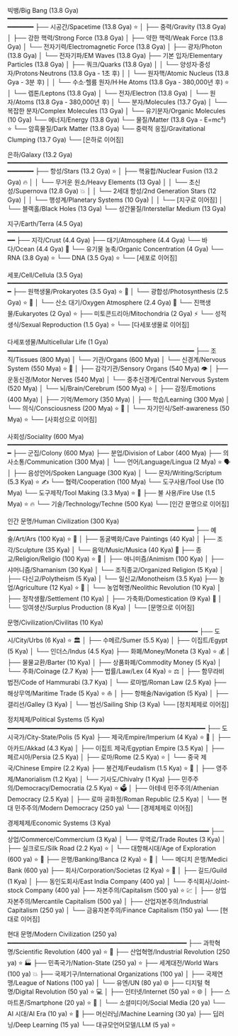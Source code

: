 빅뱅/Big Bang (13.8 Gya) ━━━━━━━━━━━━━━━━━━━━━━━━━━━━━━━━━━━━━━━━━━━━━━━━━━━━━━━━━━━━━━━━━━
├── 시공간/Spacetime (13.8 Gya) ⭐️
│   ├── 중력/Gravity (13.8 Gya)
│   ├── 강한 핵력/Strong Force (13.8 Gya)
│   ├── 약한 핵력/Weak Force (13.8 Gya)
│   └── 전자기력/Electromagnetic Force (13.8 Gya)
│       ├── 광자/Photon (13.8 Gya)
│       └── 전자기파/EM Waves (13.8 Gya)
├── 기본 입자/Elementary Particles (13.8 Gya)
│   ├── 쿼크/Quarks (13.8 Gya)
│   │   └── 양성자·중성자/Protons·Neutrons (13.8 Gya - 1초 후)
│   │       └── 원자핵/Atomic Nucleus (13.8 Gya - 3분 후)
│   │           └── 수소·헬륨 원자/H·He Atoms (13.8 Gya - 380,000년 후) ⭐️
│   └── 렙톤/Leptons (13.8 Gya)
│       └── 전자/Electron (13.8 Gya)
│           └── 원자/Atoms (13.8 Gya - 380,000년 후)
│               └── 분자/Molecules (13.7 Gya)
│                   └── 복잡한 분자/Complex Molecules (13 Gya)
│                       └── 유기분자/Organic Molecules (10 Gya)
└── 에너지/Energy (13.8 Gya)
    └── 물질/Matter (13.8 Gya - E=mc²) ⭐️
        └── 암흑물질/Dark Matter (13.8 Gya)
            └── 중력적 응집/Gravitational Clumping (13.7 Gya)
                └── [은하로 이어짐]

은하/Galaxy (13.2 Gya) ━━━━━━━━━━━━━━━━━━━━━━━━━━━━━━━━━━━━━━━━━━━━━━━━━━━━━━━━━━━━━━━━━━
├── 항성/Stars (13.2 Gya) ⭐️
│   ├── 핵융합/Nuclear Fusion (13.2 Gya) 🔥
│   │   └── 무거운 원소/Heavy Elements (13 Gya)
│   │       └── 초신성/Supernova (12.8 Gya) 💥
│   │           └── 2세대 항성/2nd Generation Stars (12 Gya)
│   │               └── 행성계/Planetary Systems (10 Gya)
│   │                   └── [지구로 이어짐]
│   └── 블랙홀/Black Holes (13 Gya)
└── 성간물질/Interstellar Medium (13 Gya)

지구/Earth/Terra (4.5 Gya) ━━━━━━━━━━━━━━━━━━━━━━━━━━━━━━━━━━━━━━━━━━━━━━━━━━━━━━━━━━━━━
├── 지각/Crust (4.4 Gya)
├── 대기/Atmosphere (4.4 Gya)
└── 바다/Ocean (4.4 Gya) 🌊
    └── 유기물 농축/Organic Concentration (4 Gya)
        └── RNA (3.8 Gya) ⭐️
            └── DNA (3.5 Gya) ⭐️
                └── [세포로 이어짐]

세포/Cell/Cellula (3.5 Gya) ━━━━━━━━━━━━━━━━━━━━━━━━━━━━━━━━━━━━━━━━━━━━━━━━━━━━━━━━━━━━
├── 원핵생물/Prokaryotes (3.5 Gya) ⭐️ 🦠
│   └── 광합성/Photosynthesis (2.5 Gya) ⭐️ 🌱
│       └── 산소 대기/Oxygen Atmosphere (2.4 Gya) 💨
└── 진핵생물/Eukaryotes (2 Gya) ⭐️
    ├── 미토콘드리아/Mitochondria (2 Gya) ⚡
    └── 성적 생식/Sexual Reproduction (1.5 Gya) ⭐️
        └── [다세포생물로 이어짐]

다세포생물/Multicellular Life (1 Gya) ━━━━━━━━━━━━━━━━━━━━━━━━━━━━━━━━━━━━━━━━━━━━━━━━━━
├── 조직/Tissues (800 Mya)
│   └── 기관/Organs (600 Mya)
│       └── 신경계/Nervous System (550 Mya) ⭐️ 🧠
│           ├── 감각기관/Sensory Organs (540 Mya) 👁️
│           ├── 운동신경/Motor Nerves (540 Mya)
│           └── 중추신경계/Central Nervous System (520 Mya)
│               └── 뇌/Brain/Cerebrum (500 Mya) ⭐️
│                   ├── 감정/Emotions (400 Mya)
│                   ├── 기억/Memory (350 Mya)
│                   ├── 학습/Learning (300 Mya)
│                   └── 의식/Consciousness (200 Mya) ⭐️ 💭
│                       └── 자기인식/Self-awareness (50 Mya) ⭐️
└── [사회성으로 이어짐]

사회성/Sociality (600 Mya) ━━━━━━━━━━━━━━━━━━━━━━━━━━━━━━━━━━━━━━━━━━━━━━━━━━━━━━━━━━━━
├── 군집/Colony (600 Mya)
├── 분업/Division of Labor (400 Mya)
├── 의사소통/Communication (300 Mya)
│   └── 언어/Language/Lingua (2 Mya) ⭐️ 🗣️
│       ├── 음성언어/Spoken Language (300 Kya)
│       └── 문자/Writing/Scriptum (5.3 Kya) ⭐️ ✍️
└── 협력/Cooperation (100 Mya)
    └── 도구사용/Tool Use (10 Mya)
        └── 도구제작/Tool Making (3.3 Mya) ⭐️ 🔨
            ├── 불 사용/Fire Use (1.5 Mya) ⭐️ 🔥
            └── 기술/Technology/Techne (500 Kya)
                └── [인간 문명으로 이어짐]

인간 문명/Human Civilization (300 Kya) ━━━━━━━━━━━━━━━━━━━━━━━━━━━━━━━━━━━━━━━━━━━━━━━━━━
├── 예술/Art/Ars (100 Kya) ⭐️ 🎨
│   ├── 동굴벽화/Cave Paintings (40 Kya)
│   ├── 조각/Sculpture (35 Kya)
│   └── 음악/Music/Musica (40 Kya) 🎵
├── 종교/Religion/Religio (100 Kya) ⭐️ 🙏
│   ├── 애니미즘/Animism (100 Kya)
│   ├── 샤머니즘/Shamanism (30 Kya)
│   └── 조직종교/Organized Religion (5 Kya)
│       ├── 다신교/Polytheism (5 Kya)
│       └── 일신교/Monotheism (3.5 Kya)
├── 농업/Agriculture (12 Kya) ⭐️ 🌾
│   └── 농업혁명/Neolithic Revolution (10 Kya)
│       ├── 정착생활/Settlement (10 Kya)
│       ├── 가축화/Domestication (9 Kya) 🐄
│       └── 잉여생산/Surplus Production (8 Kya)
│           └── [문명으로 이어짐]

문명/Civilization/Civilitas (10 Kya) ━━━━━━━━━━━━━━━━━━━━━━━━━━━━━━━━━━━━━━━━━━━━━━━━━━━
├── 도시/City/Urbs (6 Kya) ⭐️ 🏛️
│   ├── 수메르/Sumer (5.5 Kya)
│   ├── 이집트/Egypt (5 Kya)
│   └── 인더스/Indus (4.5 Kya)
├── 화폐/Money/Moneta (3 Kya) ⭐️ 💰
│   ├── 물물교환/Barter (10 Kya)
│   ├── 상품화폐/Commodity Money (5 Kya)
│   └── 주화/Coinage (2.7 Kya)
├── 법률/Law/Lex (4 Kya) ⭐️ ⚖️
│   ├── 함무라비 법전/Code of Hammurabi (3.7 Kya)
│   └── 로마법/Roman Law (2.5 Kya)
├── 해상무역/Maritime Trade (5 Kya) ⭐️ ⛵
│   ├── 항해술/Navigation (5 Kya)
│   ├── 갤리선/Galley (3 Kya)
│   └── 범선/Sailing Ship (3 Kya)
└── [정치체제로 이어짐]

정치체제/Political Systems (5 Kya) ━━━━━━━━━━━━━━━━━━━━━━━━━━━━━━━━━━━━━━━━━━━━━━━━━━━━━
├── 도시국가/City-State/Polis (5 Kya)
├── 제국/Empire/Imperium (4 Kya) ⭐️ 👑
│   ├── 아카드/Akkad (4.3 Kya)
│   ├── 이집트 제국/Egyptian Empire (3.5 Kya)
│   ├── 페르시아/Persia (2.5 Kya)
│   ├── 로마/Rome (2.5 Kya) ⭐️
│   └── 중국 제국/Chinese Empire (2.2 Kya)
├── 봉건제/Feudalism (1.5 Kya) ⭐️ 🏰
│   ├── 영주제/Manorialism (1.2 Kya)
│   └── 기사도/Chivalry (1 Kya)
├── 민주주의/Democracy/Democratia (2.5 Kya) ⭐️ 🗳️
│   ├── 아테네 민주주의/Athenian Democracy (2.5 Kya)
│   ├── 로마 공화정/Roman Republic (2.5 Kya)
│   └── 현대 민주주의/Modern Democracy (250 ya)
└── [경제체제로 이어짐]

경제체제/Economic Systems (3 Kya) ━━━━━━━━━━━━━━━━━━━━━━━━━━━━━━━━━━━━━━━━━━━━━━━━━━━━━━
├── 상업/Commerce/Commercium (3 Kya)
│   └── 무역로/Trade Routes (3 Kya)
│       ├── 실크로드/Silk Road (2.2 Kya) ⭐️
│       └── 대항해시대/Age of Exploration (600 ya) ⭐️ 🚢
├── 은행/Banking/Banca (2 Kya) ⭐️ 🏦
│   └── 메디치 은행/Medici Bank (600 ya)
├── 회사/Corporation/Societas (2 Kya) ⭐️ 🏢
│   ├── 길드/Guild (1 Kya)
│   ├── 동인도회사/East India Company (400 ya)
│   └── 주식회사/Joint-stock Company (400 ya)
├── 자본주의/Capitalism (500 ya) ⭐️ 💹
│   ├── 상업자본주의/Mercantile Capitalism (500 ya)
│   ├── 산업자본주의/Industrial Capitalism (250 ya)
│   └── 금융자본주의/Finance Capitalism (150 ya)
└── [현대로 이어짐]

현대 문명/Modern Civilization (250 ya) ━━━━━━━━━━━━━━━━━━━━━━━━━━━━━━━━━━━━━━━━━━━━━━━━
├── 과학혁명/Scientific Revolution (400 ya) ⭐️ 🔬
├── 산업혁명/Industrial Revolution (250 ya) ⭐️ 🏭
├── 민족국가/Nation-State (250 ya) ⭐️
├── 세계대전/World Wars (100 ya) 💥
├── 국제기구/International Organizations (100 ya)
│   ├── 국제연맹/League of Nations (100 ya)
│   └── 유엔/UN (80 ya) 🌐
├── 디지털 혁명/Digital Revolution (50 ya) ⭐️ 💻
│   ├── 인터넷/Internet (50 ya) ⭐️ 🌐
│   ├── 스마트폰/Smartphone (20 ya) ⭐️ 📱
│   └── 소셜미디어/Social Media (20 ya)
└── AI 시대/AI Era (10 ya) ⭐️ 🤖
    ├── 머신러닝/Machine Learning (30 ya)
    ├── 딥러닝/Deep Learning (15 ya)
    └── 대규모언어모델/LLM (5 ya) ⭐️